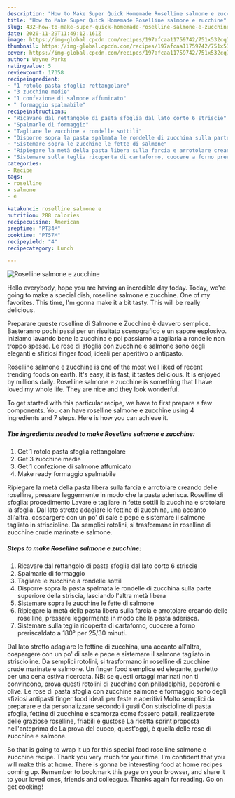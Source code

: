 ```yaml
---
description: "How to Make Super Quick Homemade Roselline salmone e zucchine"
title: "How to Make Super Quick Homemade Roselline salmone e zucchine"
slug: 432-how-to-make-super-quick-homemade-roselline-salmone-e-zucchine
date: 2020-11-29T11:49:12.161Z
image: https://img-global.cpcdn.com/recipes/197afcaa11759742/751x532cq70/roselline-salmone-e-zucchine-recipe-main-photo.jpg
thumbnail: https://img-global.cpcdn.com/recipes/197afcaa11759742/751x532cq70/roselline-salmone-e-zucchine-recipe-main-photo.jpg
cover: https://img-global.cpcdn.com/recipes/197afcaa11759742/751x532cq70/roselline-salmone-e-zucchine-recipe-main-photo.jpg
author: Wayne Parks
ratingvalue: 5
reviewcount: 17358
recipeingredient:
- "1 rotolo pasta sfoglia rettangolare"
- "3 zucchine medie"
- "1 confezione di salmone affumicato"
- " formaggio spalmabile"
recipeinstructions:
- "Ricavare dal rettangolo di pasta sfoglia dal lato corto 6 striscie"
- "Spalmarle di formaggio"
- "Tagliare le zucchine a rondelle sottili"
- "Disporre sopra la pasta spalmata le rondelle di zucchina sulla parte superiore della striscia, lasciando l&#39;altra metà libera"
- "Sistemare sopra le zucchine le fette di salmone"
- "Ripiegare la metà della pasta libera sulla farcia e arrotolare creando delle roselline, pressare leggermente in modo che la pasta aderisca."
- "Sistemare sulla teglia ricoperta di cartaforno, cuocere a forno preriscaldato a 180° per 25/30 minuti."
categories:
- Recipe
tags:
- roselline
- salmone
- e

katakunci: roselline salmone e 
nutrition: 288 calories
recipecuisine: American
preptime: "PT34M"
cooktime: "PT57M"
recipeyield: "4"
recipecategory: Lunch

---
```



![Roselline salmone e zucchine](https://img-global.cpcdn.com/recipes/197afcaa11759742/751x532cq70/roselline-salmone-e-zucchine-recipe-main-photo.jpg)

Hello everybody, hope you are having an incredible day today. Today, we're going to make a special dish, roselline salmone e zucchine. One of my favorites. This time, I'm gonna make it a bit tasty. This will be really delicious.

Preparare queste roselline di Salmone e Zucchine è davvero semplice. Basteranno pochi passi per un risultato scenografico e un sapore esplosivo. Iniziamo lavando bene la zucchina e poi passiamo a tagliarla a rondelle non troppo spesse. Le rose di sfoglia con zucchine e salmone sono degli eleganti e sfiziosi finger food, ideali per aperitivo o antipasto.

Roselline salmone e zucchine is one of the most well liked of recent trending foods on earth. It's easy, it is fast, it tastes delicious. It is enjoyed by millions daily. Roselline salmone e zucchine is something that I have loved my whole life. They are nice and they look wonderful.


To get started with this particular recipe, we have to first prepare a few components. You can have roselline salmone e zucchine using 4 ingredients and 7 steps. Here is how you can achieve it.

<!--inarticleads1-->

##### The ingredients needed to make Roselline salmone e zucchine:

1. Get 1 rotolo pasta sfoglia rettangolare
1. Get 3 zucchine medie
1. Get 1 confezione di salmone affumicato
1. Make ready  formaggio spalmabile


Ripiegare la metà della pasta libera sulla farcia e arrotolare creando delle roselline, pressare leggermente in modo che la pasta aderisca. Roselline di sfoglia: procedimento Lavare e tagliare in fette sottili la zucchina e srotolare la sfoglia. Dal lato stretto adagiare le fettine di zucchina, una accanto all&#39;altra, cospargere con un po&#39; di sale e pepe e sistemare il salmone tagliato in striscioline. Da semplici rotolini, si trasformano in roselline di zucchine crude marinate e salmone. 

<!--inarticleads2-->

##### Steps to make Roselline salmone e zucchine:

1. Ricavare dal rettangolo di pasta sfoglia dal lato corto 6 striscie
1. Spalmarle di formaggio
1. Tagliare le zucchine a rondelle sottili
1. Disporre sopra la pasta spalmata le rondelle di zucchina sulla parte superiore della striscia, lasciando l&#39;altra metà libera
1. Sistemare sopra le zucchine le fette di salmone
1. Ripiegare la metà della pasta libera sulla farcia e arrotolare creando delle roselline, pressare leggermente in modo che la pasta aderisca.
1. Sistemare sulla teglia ricoperta di cartaforno, cuocere a forno preriscaldato a 180° per 25/30 minuti.


Dal lato stretto adagiare le fettine di zucchina, una accanto all&#39;altra, cospargere con un po&#39; di sale e pepe e sistemare il salmone tagliato in striscioline. Da semplici rotolini, si trasformano in roselline di zucchine crude marinate e salmone. Un finger food semplice ed elegante, perfetto per una cena estiva ricercata. NB: se questi ortaggi marinati non ti convincono, prova questi rotolini di zucchine con philadelphia, peperoni e olive. Le rose di pasta sfoglia con zucchine salmone e formaggio sono degli sfiziosi antipasti finger food ideali per feste e aperitivi Molto semplici da preparare e da personalizzare secondo i gusti Con striscioline di pasta sfoglia, fettine di zucchine e scamorza come fossero petali, realizzerete delle graziose roselline, friabili e gustose La ricetta sprint proposta nell&#39;anteprima de La prova del cuoco, quest&#39;oggi, è quella delle rose di zucchine e salmone. 

So that is going to wrap it up for this special food roselline salmone e zucchine recipe. Thank you very much for your time. I'm confident that you will make this at home. There is gonna be interesting food at home recipes coming up. Remember to bookmark this page on your browser, and share it to your loved ones, friends and colleague. Thanks again for reading. Go on get cooking!
